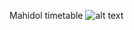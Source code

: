 Mahidol timetable
![alt text](https://github.com/chanproactive/Mahidol-timetable/blob/master/github_resources/project_diagram.jpg?raw=true)
